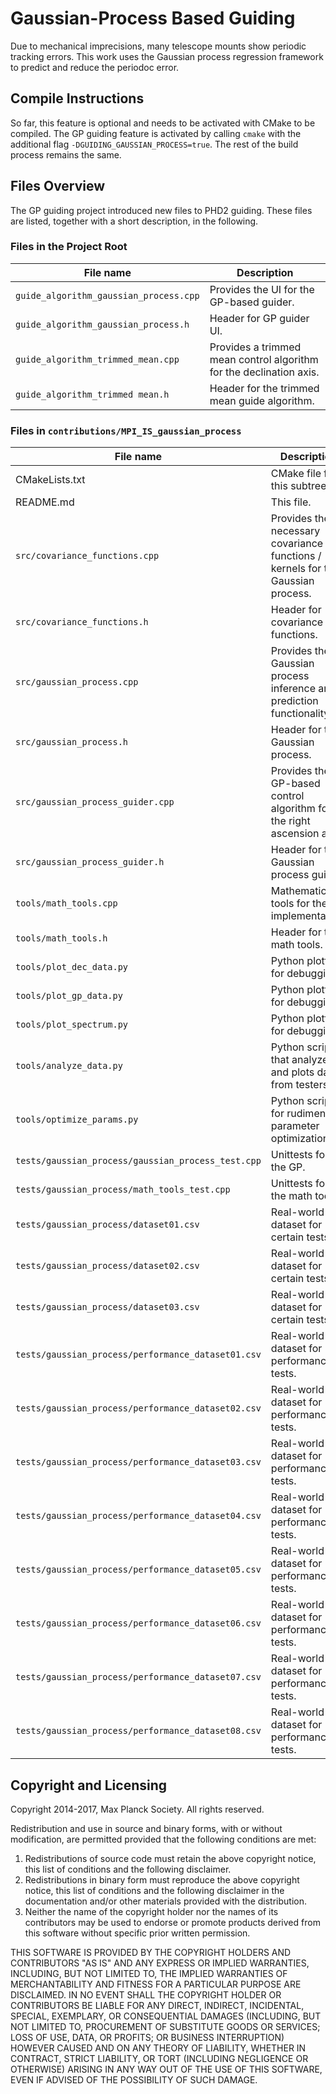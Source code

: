 Gaussian-Process Based Guiding
==============================

Due to mechanical imprecisions, many telescope mounts show periodic tracking
errors. This work uses the Gaussian process regression framework to predict and
reduce the periodoc error.

Compile Instructions
--------------------

So far, this feature is optional and needs to be activated with CMake to be
compiled. The GP guiding feature is activated by calling `cmake` with the
additional flag `-DGUIDING_GAUSSIAN_PROCESS=true`. The rest of the build process
remains the same.

Files Overview
--------------

The GP guiding project introduced new files to PHD2 guiding. These files are
listed, together with a short description, in the following.

### Files in the Project Root

|File name | Description|
|----------|------------|
|`guide_algorithm_gaussian_process.cpp` | Provides the UI for the GP-based guider.|
|`guide_algorithm_gaussian_process.h` | Header for GP guider UI.|
|`guide_algorithm_trimmed_mean.cpp` | Provides a trimmed mean control algorithm for the declination axis.|
|`guide_algorithm_trimmed mean.h` | Header for the trimmed mean guide algorithm.|

### Files in `contributions/MPI_IS_gaussian_process`

|File name | Description|
|----------|------------|
|CMakeLists.txt | CMake file for this subtree.|
|README.md | This file.|
|`src/covariance_functions.cpp` | Provides the necessary covariance functions / kernels for the Gaussian process.|
|`src/covariance_functions.h` | Header for covariance functions.|
|`src/gaussian_process.cpp` | Provides the Gaussian process inference and prediction functionality.|
|`src/gaussian_process.h` | Header for the Gaussian process.|
|`src/gaussian_process_guider.cpp` | Provides the GP-based control algorithm for the right ascension axis.|
|`src/gaussian_process_guider.h` | Header for the Gaussian process guider.|
|`tools/math_tools.cpp` | Mathematical tools for the GP implementation.|
|`tools/math_tools.h` | Header for the math tools.|
|`tools/plot_dec_data.py` | Python plotting for debugging.|
|`tools/plot_gp_data.py` | Python plotting for debugging.|
|`tools/plot_spectrum.py` | Python plotting for debugging.|
|`tools/analyze_data.py` | Python script that analyzes and plots data from testers.|
|`tools/optimize_params.py` | Python script for rudimentary parameter optimization.|
|`tests/gaussian_process/gaussian_process_test.cpp` | Unittests for the GP.|
|`tests/gaussian_process/math_tools_test.cpp` | Unittests for the math tools.|
|`tests/gaussian_process/dataset01.csv` | Real-world dataset for certain tests.|
|`tests/gaussian_process/dataset02.csv` | Real-world dataset for certain tests.|
|`tests/gaussian_process/dataset03.csv` | Real-world dataset for certain tests.|
|`tests/gaussian_process/performance_dataset01.csv` | Real-world dataset for performance tests.|
|`tests/gaussian_process/performance_dataset02.csv` | Real-world dataset for performance tests.|
|`tests/gaussian_process/performance_dataset03.csv` | Real-world dataset for performance tests.|
|`tests/gaussian_process/performance_dataset04.csv` | Real-world dataset for performance tests.|
|`tests/gaussian_process/performance_dataset05.csv` | Real-world dataset for performance tests.|
|`tests/gaussian_process/performance_dataset06.csv` | Real-world dataset for performance tests.|
|`tests/gaussian_process/performance_dataset07.csv` | Real-world dataset for performance tests.|
|`tests/gaussian_process/performance_dataset08.csv` | Real-world dataset for performance tests.|

Copyright and Licensing
-----------------------

Copyright 2014-2017, Max Planck Society.
All rights reserved.

Redistribution and use in source and binary forms, with or without modification,
are permitted provided that the following conditions are met:

1. Redistributions of source code must retain the above copyright notice, this list of conditions and the following disclaimer.
2. Redistributions in binary form must reproduce the above copyright notice, this list of conditions and the following disclaimer in the documentation and/or other materials provided with the distribution.
3. Neither the name of the copyright holder nor the names of its contributors may be used to endorse or promote products derived from this software without specific prior written permission.

THIS SOFTWARE IS PROVIDED BY THE COPYRIGHT HOLDERS AND CONTRIBUTORS "AS IS" AND
ANY EXPRESS OR IMPLIED WARRANTIES, INCLUDING, BUT NOT LIMITED TO, THE IMPLIED
WARRANTIES OF MERCHANTABILITY AND FITNESS FOR A PARTICULAR PURPOSE ARE DISCLAIMED.
IN NO EVENT SHALL THE COPYRIGHT HOLDER OR CONTRIBUTORS BE LIABLE FOR ANY DIRECT,
INDIRECT, INCIDENTAL, SPECIAL, EXEMPLARY, OR CONSEQUENTIAL DAMAGES (INCLUDING,
BUT NOT LIMITED TO, PROCUREMENT OF SUBSTITUTE GOODS OR SERVICES; LOSS OF USE,
DATA, OR PROFITS; OR BUSINESS INTERRUPTION) HOWEVER CAUSED AND ON ANY THEORY OF
LIABILITY, WHETHER IN CONTRACT, STRICT LIABILITY, OR TORT (INCLUDING NEGLIGENCE
OR OTHERWISE) ARISING IN ANY WAY OUT OF THE USE OF THIS SOFTWARE, EVEN IF ADVISED
OF THE POSSIBILITY OF SUCH DAMAGE.
